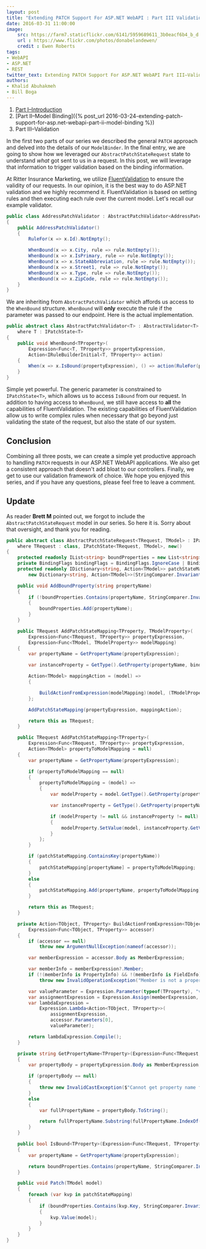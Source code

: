 ```yaml
---
layout: post
title: "Extending PATCH Support For ASP.NET WebAPI : Part III Validation"
date: 2016-03-31 11:00:00
image:  
    src: https://farm7.staticflickr.com/6141/5959689611_3b0eacf6b4_b_d.jpg
    url : https://www.flickr.com/photos/donabelandewen/
    credit : Ewen Roberts
tags:
- WebAPI
- ASP.NET
- REST
twitter_text: Extending PATCH Support For ASP.NET WebAPI Part III–Validation
authors: 
- Khalid Abuhakmeh
- Bill Boga
---
```


1. [Part I–Introduction](/extending-patch-support-for-asp.net-webapi-part-i/)
2. [Part II–Model Binding]({% post_url 2016-03-24-extending-patch-support-for-asp.net-webapi-part-ii-model-binding %})
3. Part III–Validation

In the first two parts of our series we described the general `PATCH` approach and delved into the details of our `ModelBinder`. In the final entry, we are going to show how we leveraged our `AbstractPatchStateRequest` state to understand *what* got sent to us in a request. In this post, we will leverage that information to trigger validation based on the binding information.

At Ritter Insurance Marketing, we utilize [FluentValidation](https://github.com/JeremySkinner/FluentValidation) to ensure the validity of our requests. In our opinion, it is the best way to do ASP.NET validation and we highly recommend it. FluentValidation is based on setting rules and then executing each rule over the current model. Let's recall our example validator.

```csharp
public class AddressPatchValidator : AbstractPatchValidator<AddressPatchRequest>
{
    public AddressPatchValidator()
    {
        RuleFor(x => x.Id).NotEmpty();

        WhenBound(x => x.City, rule => rule.NotEmpty());
        WhenBound(x => x.IsPrimary, rule => rule.NotEmpty());
        WhenBound(x => x.StateAbbreviation, rule => rule.NotEmpty());
        WhenBound(x => x.Street1, rule => rule.NotEmpty());
        WhenBound(x => x.Type, rule => rule.NotEmpty());
        WhenBound(x => x.ZipCode, rule => rule.NotEmpty());
    }
}
```

We are inheriting from `AbstractPatchValidator` which affords us access to the `WhenBound` structure. `WhenBound` will **only** execute the rule if the parameter was passed to our endpoint. Here is the actual implementation.

```csharp
public abstract class AbstractPatchValidator<T> : AbstractValidator<T>
    where T : IPatchState<T>
{
    public void WhenBound<TProperty>(
        Expression<Func<T, TProperty>> propertyExpression,
        Action<IRuleBuilderInitial<T, TProperty>> action)
    {
        When(x => x.IsBound(propertyExpression), () => action(RuleFor(propertyExpression)));
    }
}
```

Simple yet powerful. The generic parameter is constrained to `IPatchState<T>`, which allows us to access `IsBound` from our request. In addition to having access to `WhenBound`, we still have access to **all** the capabilities of FluentValidation. The existing capabilities of FluentValidation allow us to write complex rules when necessary that go beyond just validating the state of the request, but also the state of our system.

## Conclusion

Combining all three posts, we can create a simple yet productive approach to handling `PATCH` requests in our ASP.NET WebAPI applications. We also get a consistent approach that doesn't add bloat to our controllers. Finally, we get to use our validation framework of choice. We hope you enjoyed this series, and if you have any questions, please feel free to leave a comment.

## Update

As reader **Brett M** pointed out, we forgot to include the `AbstractPatchStateRequest` model in our series. So here it is. Sorry about that oversight, and thank you for reading.

```csharp
public abstract class AbstractPatchStateRequest<TRequest, TModel> : IPatchState<TRequest, TModel>, IPatchState<TRequest>, IPatchState
    where TRequest : class, IPatchState<TRequest, TModel>, new()
{
    protected readonly IList<string> boundProperties = new List<string>();
    private BindingFlags bindingFlags = BindingFlags.IgnoreCase | BindingFlags.Instance | BindingFlags.Public;
    protected readonly IDictionary<string, Action<TModel>> patchStateMapping =
        new Dictionary<string, Action<TModel>>(StringComparer.InvariantCultureIgnoreCase);

    public void AddBoundProperty(string propertyName)
    {
        if (!boundProperties.Contains(propertyName, StringComparer.InvariantCultureIgnoreCase))
        {
            boundProperties.Add(propertyName);
        }
    }

    public TRequest AddPatchStateMapping<TProperty, TModelProperty>(
        Expression<Func<TRequest, TProperty>> propertyExpression,
        Expression<Func<TModel, TModelProperty>> modelMapping)
    {
        var propertyName = GetPropertyName(propertyExpression);

        var instanceProperty = GetType().GetProperty(propertyName, bindingFlags);

        Action<TModel> mappingAction = (model) =>
        {

            BuildActionFromExpression(modelMapping)(model, (TModelProperty)instanceProperty.GetValue(this, null));
        };

        AddPatchStateMapping(propertyExpression, mappingAction);

        return this as TRequest;
    }

    public TRequest AddPatchStateMapping<TProperty>(
        Expression<Func<TRequest, TProperty>> propertyExpression,
        Action<TModel> propertyToModelMapping = null)
    {
        var propertyName = GetPropertyName(propertyExpression);

        if (propertyToModelMapping == null)
        {
            propertyToModelMapping = (model) =>
            {
                var modelProperty = model.GetType().GetProperty(propertyName, bindingFlags);

                var instanceProperty = GetType().GetProperty(propertyName, bindingFlags);

                if (modelProperty != null && instanceProperty != null)
                {
                    modelProperty.SetValue(model, instanceProperty.GetValue(this, null), null);
                }
            };
        }

        if (patchStateMapping.ContainsKey(propertyName))
        {
            patchStateMapping[propertyName] = propertyToModelMapping;
        }
        else
        {
            patchStateMapping.Add(propertyName, propertyToModelMapping);
        }

        return this as TRequest;
    }

    private Action<TObject, TProperty> BuildActionFromExpression<TObject, TProperty>(
        Expression<Func<TObject, TProperty>> accessor)
    {
        if (accessor == null)
            throw new ArgumentNullException(nameof(accessor));

        var memberExpression = accessor.Body as MemberExpression;

        var memberInfo = memberExpression?.Member;
        if (!(memberInfo is PropertyInfo) && !(memberInfo is FieldInfo))
            throw new InvalidOperationException("Member is not a property or field");

        var valueParameter = Expression.Parameter(typeof(TProperty), "val");
        var assignmentExpression = Expression.Assign(memberExpression, valueParameter);
        var lambdaExpression =
            Expression.Lambda<Action<TObject, TProperty>>(
                assignmentExpression,
                accessor.Parameters[0],
                valueParameter);

        return lambdaExpression.Compile();
    }

    private string GetPropertyName<TProperty>(Expression<Func<TRequest, TProperty>> propertyExpression)
    {
        var propertyBody = propertyExpression.Body as MemberExpression;

        if (propertyBody == null)
        {
            throw new InvalidCastException($"Cannot get property name from {nameof(propertyExpression)}.");
        }
        else
        {
            var fullPropertyName = propertyBody.ToString();

            return fullPropertyName.Substring(fullPropertyName.IndexOf('.') + 1);
        }
    }

    public bool IsBound<TProperty>(Expression<Func<TRequest, TProperty>> propertyExpression)
    {
        var propertyName = GetPropertyName(propertyExpression);

        return boundProperties.Contains(propertyName, StringComparer.InvariantCultureIgnoreCase);
    }

    public void Patch(TModel model)
    {
        foreach (var kvp in patchStateMapping)
        {
            if (boundProperties.Contains(kvp.Key, StringComparer.InvariantCultureIgnoreCase))
            {
                kvp.Value(model);
            }
        }
    }
}
```
